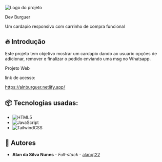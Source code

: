 ![Logo do projeto](https://imgur.com/1ZjhfDH.png)

 Dev Burguer

 Um cardapio responsivo com carrinho de compra funcional 

## 🔥 Introdução

Este projeto tem objetivo mostrar um cardapio dando ao usuario opções de adicionar, remover e finalizar o pedido 
enviando uma msg no Whatsapp.

Projeto Web

link de acesso:

https://alnburguer.netlify.app/

## 📦 Tecnologias usadas:


* ![HTML5](https://img.shields.io/badge/html5-%23E34F26.svg?style=for-the-badge&logo=html5&logoColor=white)
* ![JavaScript](https://img.shields.io/badge/javascript-%23323330.svg?style=for-the-badge&logo=javascript&logoColor=%23F7DF1E)
* ![TailwindCSS](https://img.shields.io/badge/tailwindcss-%2338B2AC.svg?style=for-the-badge&logo=tailwind-css&logoColor=white)


## 👷 Autores


* **Alan da Silva Nunes** - *Full-stack* - [alangt22](https://github.com/alangt22)﻿

